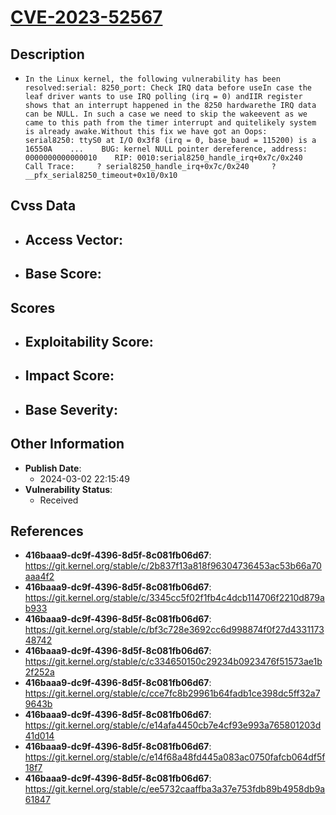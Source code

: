 
# [CVE-2023-52567](https://cve.mitre.org/cgi-bin/cvename.cgi?name=CVE-2023-52567)

## Description

- `In the Linux kernel, the following vulnerability has been resolved:serial: 8250_port: Check IRQ data before useIn case the leaf driver wants to use IRQ polling (irq = 0) andIIR register shows that an interrupt happened in the 8250 hardwarethe IRQ data can be NULL. In such a case we need to skip the wakeevent as we came to this path from the timer interrupt and quitelikely system is already awake.Without this fix we have got an Oops:    serial8250: ttyS0 at I/O 0x3f8 (irq = 0, base_baud = 115200) is a 16550A    ...    BUG: kernel NULL pointer dereference, address: 0000000000000010    RIP: 0010:serial8250_handle_irq+0x7c/0x240    Call Trace:     ? serial8250_handle_irq+0x7c/0x240     ? __pfx_serial8250_timeout+0x10/0x10`

## Cvss Data

- **Access Vector**:
  - 
- **Base Score**:
  - 

## Scores

- **Exploitability Score**:
  - 
- **Impact Score**:
  - 
- **Base Severity**:
  - 

## Other Information

- **Publish Date**:
  - 2024-03-02 22:15:49
- **Vulnerability Status**:
  - Received

## References

- **416baaa9-dc9f-4396-8d5f-8c081fb06d67**: https://git.kernel.org/stable/c/2b837f13a818f96304736453ac53b66a70aaa4f2
- **416baaa9-dc9f-4396-8d5f-8c081fb06d67**: https://git.kernel.org/stable/c/3345cc5f02f1fb4c4dcb114706f2210d879ab933
- **416baaa9-dc9f-4396-8d5f-8c081fb06d67**: https://git.kernel.org/stable/c/bf3c728e3692cc6d998874f0f27d433117348742
- **416baaa9-dc9f-4396-8d5f-8c081fb06d67**: https://git.kernel.org/stable/c/c334650150c29234b0923476f51573ae1b2f252a
- **416baaa9-dc9f-4396-8d5f-8c081fb06d67**: https://git.kernel.org/stable/c/cce7fc8b29961b64fadb1ce398dc5ff32a79643b
- **416baaa9-dc9f-4396-8d5f-8c081fb06d67**: https://git.kernel.org/stable/c/e14afa4450cb7e4cf93e993a765801203d41d014
- **416baaa9-dc9f-4396-8d5f-8c081fb06d67**: https://git.kernel.org/stable/c/e14f68a48fd445a083ac0750fafcb064df5f18f7
- **416baaa9-dc9f-4396-8d5f-8c081fb06d67**: https://git.kernel.org/stable/c/ee5732caaffba3a37e753fdb89b4958db9a61847
